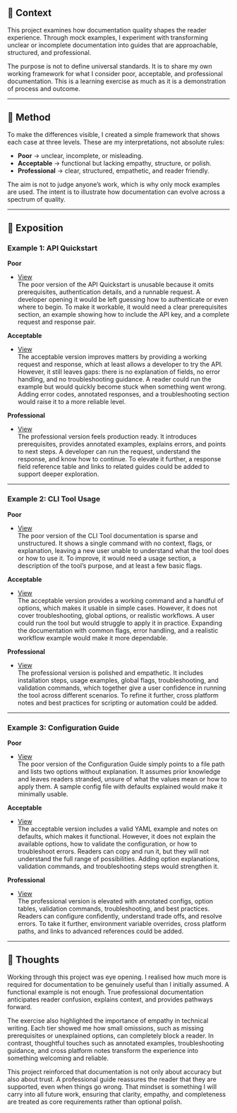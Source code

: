 ## 📖 Context  

This project examines how documentation quality shapes the reader experience. Through mock examples, I experiment with transforming unclear or incomplete documentation into guides that are approachable, structured, and professional.  

The purpose is not to define universal standards. It is to share my own working framework for what I consider poor, acceptable, and professional documentation. This is a learning exercise as much as it is a demonstration of process and outcome.  

---

## 🧪 Method  

To make the differences visible, I created a simple framework that shows each case at three levels. These are my interpretations, not absolute rules:  

- **Poor** → unclear, incomplete, or misleading.  
- **Acceptable** → functional but lacking empathy, structure, or polish.  
- **Professional** → clear, structured, empathetic, and reader friendly.  

The aim is not to judge anyone’s work, which is why only mock examples are used. The intent is to illustrate how documentation can evolve across a spectrum of quality.  

---

## 💬 Exposition  

### Example 1: API Quickstart  

**Poor**  
- [View](independent-projects/documentation-makeover/example-1-api-quickstart/poor-example.md)  
The poor version of the API Quickstart is unusable because it omits prerequisites, authentication details, and a runnable request. A developer opening it would be left guessing how to authenticate or even where to begin. To make it workable, it would need a clear prerequisites section, an example showing how to include the API key, and a complete request and response pair.  

**Acceptable**  
- [View](independent-projects/documentation-makeover/example-1-api-quickstart/acceptable-example.md)  
The acceptable version improves matters by providing a working request and response, which at least allows a developer to try the API. However, it still leaves gaps: there is no explanation of fields, no error handling, and no troubleshooting guidance. A reader could run the example but would quickly become stuck when something went wrong. Adding error codes, annotated responses, and a troubleshooting section would raise it to a more reliable level.  

**Professional**  
- [View](independent-projects/documentation-makeover/example-1-api-quickstart/professional-example.md)  
The professional version feels production ready. It introduces prerequisites, provides annotated examples, explains errors, and points to next steps. A developer can run the request, understand the response, and know how to continue. To elevate it further, a response field reference table and links to related guides could be added to support deeper exploration.  

---

### Example 2: CLI Tool Usage  

**Poor**  
- [View](independent-projects/documentation-makeover/example-2-cli-tool/poor-example.md)  
The poor version of the CLI Tool documentation is sparse and unstructured. It shows a single command with no context, flags, or explanation, leaving a new user unable to understand what the tool does or how to use it. To improve, it would need a usage section, a description of the tool’s purpose, and at least a few basic flags.  

**Acceptable**  
- [View](independent-projects/documentation-makeover/example-2-cli-tool/acceptable-example.md)  
The acceptable version provides a working command and a handful of options, which makes it usable in simple cases. However, it does not cover troubleshooting, global options, or realistic workflows. A user could run the tool but would struggle to apply it in practice. Expanding the documentation with common flags, error handling, and a realistic workflow example would make it more dependable.  

**Professional**  
- [View](independent-projects/documentation-makeover/example-2-cli-tool/professional-example.md)  
The professional version is polished and empathetic. It includes installation steps, usage examples, global flags, troubleshooting, and validation commands, which together give a user confidence in running the tool across different scenarios. To refine it further, cross platform notes and best practices for scripting or automation could be added.  

---

### Example 3: Configuration Guide  

**Poor**  
- [View](independent-projects/documentation-makeover/example-3-configuration-guide/poor-example.md)  
The poor version of the Configuration Guide simply points to a file path and lists two options without explanation. It assumes prior knowledge and leaves readers stranded, unsure of what the values mean or how to apply them. A sample config file with defaults explained would make it minimally usable.  

**Acceptable**  
- [View](independent-projects/documentation-makeover/example-3-configuration-guide/acceptable-example.md)  
The acceptable version includes a valid YAML example and notes on defaults, which makes it functional. However, it does not explain the available options, how to validate the configuration, or how to troubleshoot errors. Readers can copy and run it, but they will not understand the full range of possibilities. Adding option explanations, validation commands, and troubleshooting steps would strengthen it.  

**Professional**  
- [View](independent-projects/documentation-makeover/example-3-configuration-guide/professional-example.md)  
The professional version is elevated with annotated configs, option tables, validation commands, troubleshooting, and best practices. Readers can configure confidently, understand trade offs, and resolve errors. To take it further, environment variable overrides, cross platform paths, and links to advanced references could be added.  

---

## 💭 Thoughts  

Working through this project was eye opening. I realised how much more is required for documentation to be genuinely useful than I initially assumed. A functional example is not enough. True professional documentation anticipates reader confusion, explains context, and provides pathways forward.  

The exercise also highlighted the importance of empathy in technical writing. Each tier showed me how small omissions, such as missing prerequisites or unexplained options, can completely block a reader. In contrast, thoughtful touches such as annotated examples, troubleshooting guidance, and cross platform notes transform the experience into something welcoming and reliable.  

This project reinforced that documentation is not only about accuracy but also about trust. A professional guide reassures the reader that they are supported, even when things go wrong. That mindset is something I will carry into all future work, ensuring that clarity, empathy, and completeness are treated as core requirements rather than optional polish.  
